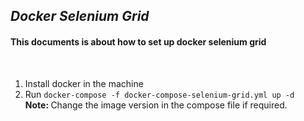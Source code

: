<h2><i>Docker Selenium Grid</i></h2>
<h4>This documents is about how to set up docker selenium grid</h4><br>

1. Install docker in the machine
2. Run `docker-compose -f docker-compose-selenium-grid.yml up -d`    
   <b>Note: </b>Change the image version in the compose file if required.
